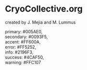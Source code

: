 # CryoCollective.org 

created by J. Mejia and M. Lummus







primary:    #005AE0,   
secondary:  #0093F5,  
accent:     #FF600A,   
error:      #FF5252,  
info:       #2196F3,  
success:    #4CAF50,  
warning:    #FFC107  
